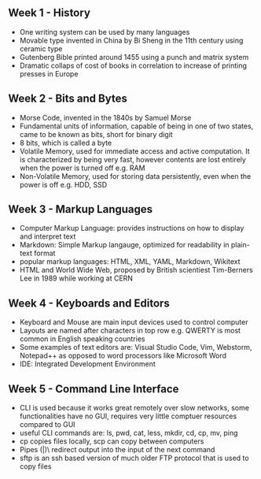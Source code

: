 ## Week 1 - History
- One writing system can be used by many languages
- Movable type invented in China by Bi Sheng in the 11th century using ceramic type
- Gutenberg Bible printed around 1455 using a punch and matrix system
- Dramatic collaps of cost of books in correlation to increase of printing presses in Europe

## Week 2 - Bits and Bytes
- Morse Code, invented in the 1840s by Samuel Morse
- Fundamental units of information, capable of being in one of two states, came to be known as bits, short for binary digit
- 8 bits, which is called a byte
- Volatile Memory, used for immediate access and active computation. It is characterized by being very fast, however contents are lost entirely when the power is turned off e.g. RAM
- Non-Volatile Memory, used for storing data persistently, even when the power is off e.g. HDD, SSD

## Week 3 - Markup Languages
- Computer Markup Language: provides instructions on how to display and interpret text
- Markdown: Simple Markup langauge, optimized for readability in plain-text format
- popular markup languages: HTML, XML, YAML, Markdown, Wikitext
- HTML and World Wide Web, proposed by British scientiest Tim-Berners Lee in 1989 while working at CERN

## Week 4 - Keyboards and Editors
- Keyboard and Mouse are main input devices used to control computer
- Layouts are named after characters in top row e.g. QWERTY is most common in English speaking countries
- Some examples of text editors are: Visual Studio Code, Vim, Webstorm, Notepad++ as opposed to word processors like Microsoft Word
- IDE: Integrated Development Environment

## Week 5 - Command Line Interface
- CLI is used because it works great remotely over slow networks, some functionalities have no GUI, requires very little comptuer resources compared to GUI
- useful CLI commands are: ls, pwd, cat, less, mkdir, cd, cp, mv, ping
- cp copies files locally, scp can copy between computers 
- Pipes \(|)\ redirect output into the input of the next command
- sftp is an ssh based version of much older FTP protocol that is used to copy files

